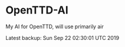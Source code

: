 # OpenTTD-AI
My AI for OpenTTD, will use primarily air

Latest backup: Sun Sep 22 02:30:01 UTC 2019
